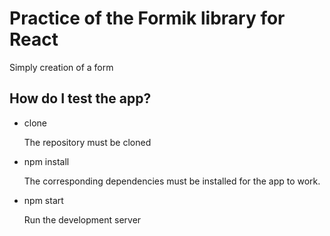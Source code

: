 # Practice of the Formik library for React

Simply creation of a form

## How do I test the app?

- clone

    The repository must be cloned

- npm install

    The corresponding dependencies must be installed for the app to work.
- npm start

    Run the development server